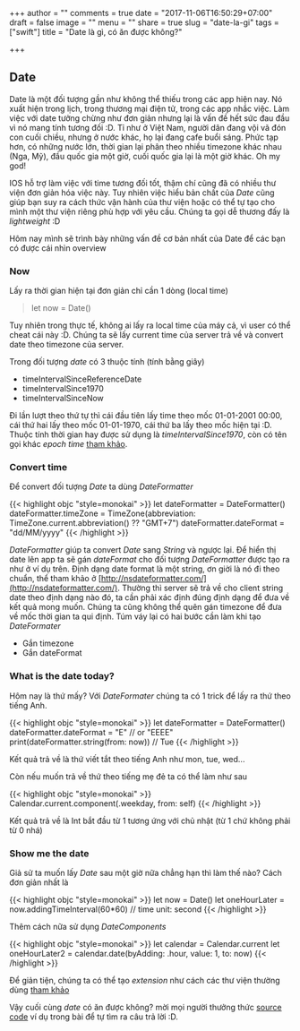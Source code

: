 +++
author = ""
comments = true
date = "2017-11-06T16:50:29+07:00"
draft = false
image = ""
menu = ""
share = true
slug = "date-la-gi"
tags = ["swift"]
title = "Date là gì, có ăn được không?"

+++

## Date

Date là một đối tượng gần như không thể thiếu trong các app hiện nay. Nó xuất hiện trong lịch, trong thương mại điện tử, trong các app nhắc việc.
Làm việc với date tưởng chừng như đơn giản nhưng lại là vấn đề hết sức đau đầu vì nó mang tính tương đối :D. Tỉ như ở Việt Nam, người dân đang vội vã đón con cuối chiều, nhưng ở nước khác, họ lại đang cafe buổi sáng. Phức tạp hơn, có những nước lớn, thời gian lại phân theo nhiều timezone khác nhau (Nga, Mỹ), đầu quốc gia một giờ, cuối quốc gia lại là một giờ khác. Oh my god!

IOS hỗ trợ làm việc với time tương đối tốt, thậm chí cũng đã có nhiều thư viện đơn giản hóa việc này. Tuy nhiên việc hiểu bản chất của *Date* cũng giúp bạn suy ra cách thức vận hành của thư viện hoặc có thể tự tạo cho mình một thư viện riêng phù hợp với yêu cầu. Chúng ta gọi dễ thương đấy là *lightweight* :D

Hôm nay mình sẽ trình bày những vấn đề cơ bản nhất của Date để các bạn có được cái nhìn overview

### Now

Lấy ra thời gian hiện tại đơn giản chỉ cần 1 dòng (local time)

> let now = Date()

Tuy nhiên trong thực tế, không ai lấy ra local time của máy cả, vì user có thể cheat cái này :D. Chúng ta sẽ lấy current time của server trả về và convert date theo timezone của server.

Trong đối tượng *date* có 3 thuộc tính (tính bằng giây)

* timeIntervalSinceReferenceDate
* timeIntervalSince1970
* timeIntervalSinceNow

Đi lần lượt theo thứ tự thì cái đầu tiên lấy time theo mốc 01-01-2001 00:00, cái thứ hai lấy theo mốc 01-01-1970, cái thứ ba lấy theo mốc hiện tại :D. Thuộc tính thời gian hay được sử dụng là *timeIntervalSince1970*, còn có tên gọi khác *epoch time* [tham khảo](https://vi.wikipedia.org/wiki/Th%E1%BB%9Di_gian_Unix). 

### Convert time

Để convert đối tượng *Date* ta dùng *DateFormatter*

{{< highlight objc "style=monokai" >}}
    let dateFormatter = DateFormatter()
    dateFormatter.timeZone = TimeZone(abbreviation: TimeZone.current.abbreviation() ?? "GMT+7")
    dateFormatter.dateFormat = "dd/MM/yyyy"
{{< /highlight >}}

*DateFormatter* giúp ta convert *Date* sang *String* và ngược lại. Để hiển thị date lên app ta sẽ gán *dateFormat* cho đối tượng *DateFormatter* được tạo ra như ở ví dụ trên. Định dạng date format là một string, ơn giời là nó đi theo chuẩn, thể tham khảo ở [http://nsdateformatter.com/](http://nsdateformatter.com/). Thường thì server sẽ trả về cho client string date theo định dạng nào đó, ta cần phải xác định đúng định dạng để đưa về kết quả mong muốn. Chúng ta cũng không thể quên gán timezone để đưa về mốc thời gian ta qui định. Túm váy lại có hai bước cần làm khi tạo *DateFormater*

* Gắn timezone
* Gắn dateFormat

### What is the date today?
Hôm nay là thứ mấy? Với *DateFormater* chúng ta có 1 trick để lấy ra thứ theo tiếng Anh.

{{< highlight objc "style=monokai" >}}
let dateFormatter = DateFormatter()
dateFormatter.dateFormat = "E" // or "EEEE"
print(dateFormatter.string(from: now)) // Tue
{{< /highlight >}}

Kết quả trả về là thứ viết tắt theo tiếng Anh như mon, tue, wed...

Còn nếu muốn trả về thứ theo tiếng mẹ đẻ ta có thể làm như sau

{{< highlight objc "style=monokai" >}}
Calendar.current.component(.weekday, from: self)
{{< /highlight >}}

Kết quả trả về là Int bắt đầu từ 1 tương ứng với chủ nhật (từ 1 chứ không phải từ 0 nhá)

### Show me the date

Giả sử ta muốn lấy *Date* sau một giờ nữa chẳng hạn thì làm thế nào? Cách đơn giản nhất là

{{< highlight objc "style=monokai" >}}
let now = Date()
let oneHourLater = now.addingTimeInterval(60*60) // time unit: second
{{< /highlight >}}

Thêm cách nữa sử dụng *DateComponents*

{{< highlight objc "style=monokai" >}}
let calendar = Calendar.current
let oneHourLater2 = calendar.date(byAdding: .hour, value: 1, to: now)
{{< /highlight >}}

Để giản tiện, chúng ta có thể tạo *extension* như cách các thư viện thường dùng [tham khảo](https://github.com/davedelong/Chronology/blob/master/Inspiration.md)

Vậy cuối cùng *date* có ăn được không? mời mọi người thưởng thức [source code](https://gist.github.com/gg4acrossover/ed80aefc44700d03661aee09eaa1a156) ví dụ trong bài để tự tìm ra câu trả lời :D.




